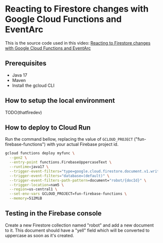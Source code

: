 # Reacting to Firestore changes with Google Cloud Functions and EventArc

This is the source code used in this video: [Reacting to Firestore changes with Google Cloud Functions and EventArc](https://www.youtube.com/watch?v=xvFZjo5PgG0) <!-- TODO(thatfiredev): replace this once the video is out -->

## Prerequisites

- Java 17
- Maven
- Install the gcloud CLI

## How to setup the local environment

TODO(thatfiredev)

## How to deploy to Cloud Run

Run the command bellow, replacing the value of `GCLOUD_PROJECT` ("fun-firebase-functions") with your actual Firebase project id.

```bash
gcloud functions deploy myfunc \
  --gen2 \
  --entry-point functions.FirebaseUppercaseText \
  --runtime=java17 \
  --trigger-event-filters="type=google.cloud.firestore.document.v1.written" \
  --trigger-event-filters="database=(default)" \
  --trigger-event-filters-path-pattern=document="robot/{docId}" \
  --trigger-location=nam5 \
  --region=us-central1 \
  --set-env-vars GCLOUD_PROJECT=fun-firebase-functions \
  --memory=512MiB
```

## Testing in the Firebase console

Create a new Firestore collection named "robot" and add a new document to it. This document should have a "yell" field which will be converted to uppercase as soon as it's created.
